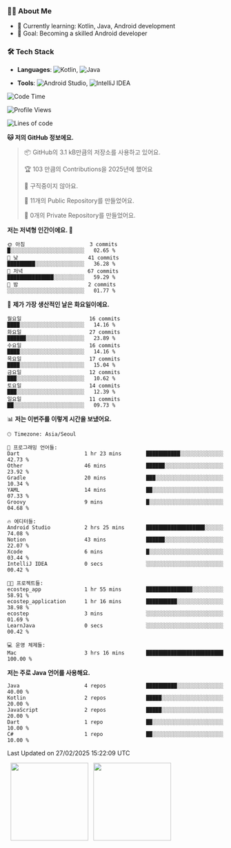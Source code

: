 ### 👨‍💻 About Me
- 🌱 Currently learning: Kotlin, Java, Android development
- 🎯 Goal: Becoming a skilled Android developer

### 🛠 Tech Stack
- **Languages**: ![Kotlin](https://img.shields.io/badge/Kotlin-0095D5?style=flat-square&logo=kotlin&logoColor=white), 
![Java](https://img.shields.io/badge/Java-007396?style=flat-square&logo=coffeescript&logoColor=white)

- **Tools**:
![Android Studio](https://img.shields.io/badge/Android%20Studio-3DDC84?style=flat-square&logo=android-studio&logoColor=white), 
![IntelliJ IDEA](https://img.shields.io/badge/IntelliJ%20IDEA-000000?style=flat-square&logo=intellij-idea&logoColor=white)

<!--START_SECTION:waka-->
![Code Time](http://img.shields.io/badge/Code%20Time-25%20hrs%2042%20mins-blue)

![Profile Views](http://img.shields.io/badge/Profile%20Views-0-blue)

![Lines of code](https://img.shields.io/badge/%EC%A0%80%EB%8A%94%20%EC%97%AC%ED%83%9C%EA%B9%8C%EC%A7%80%20-52.4%20thousand%20%EC%A4%84%EC%9D%98%20%EC%BD%94%EB%93%9C%EB%A5%BC%20%EC%9E%91%EC%84%B1%ED%96%88%EC%96%B4%EC%9A%94.-blue)

**🐱 저의 GitHub 정보에요.** 

> 📦 GitHub의 3.1 kB만큼의 저장소를 사용하고 있어요. 
 > 
> 🏆 103 만큼의 Contributions을 2025년에 했어요
 > 
> 🚫 구직중이지 않아요.
 > 
> 📜 11개의 Public Repository를 만들었어요. 
 > 
> 🔑 0개의 Private Repository를 만들었어요. 
 > 
**저는 저녁형 인간이에요. 🦉** 

```text
🌞 아침                     3 commits           █░░░░░░░░░░░░░░░░░░░░░░░░   02.65 % 
🌆 낮　                     41 commits          █████████░░░░░░░░░░░░░░░░   36.28 % 
🌃 저녁                     67 commits          ███████████████░░░░░░░░░░   59.29 % 
🌙 밤　                     2 commits           ░░░░░░░░░░░░░░░░░░░░░░░░░   01.77 % 
```
📅 **제가 가장 생산적인 날은 화요일이에요.** 

```text
월요일                      16 commits          ████░░░░░░░░░░░░░░░░░░░░░   14.16 % 
화요일                      27 commits          ██████░░░░░░░░░░░░░░░░░░░   23.89 % 
수요일                      16 commits          ████░░░░░░░░░░░░░░░░░░░░░   14.16 % 
목요일                      17 commits          ████░░░░░░░░░░░░░░░░░░░░░   15.04 % 
금요일                      12 commits          ███░░░░░░░░░░░░░░░░░░░░░░   10.62 % 
토요일                      14 commits          ███░░░░░░░░░░░░░░░░░░░░░░   12.39 % 
일요일                      11 commits          ██░░░░░░░░░░░░░░░░░░░░░░░   09.73 % 
```


📊 **저는 이번주를 이렇게 시간을 보냈어요.** 

```text
🕑︎ Timezone: Asia/Seoul

💬 프로그래밍 언어들: 
Dart                     1 hr 23 mins        ███████████░░░░░░░░░░░░░░   42.73 % 
Other                    46 mins             ██████░░░░░░░░░░░░░░░░░░░   23.92 % 
Gradle                   20 mins             ███░░░░░░░░░░░░░░░░░░░░░░   10.34 % 
YAML                     14 mins             ██░░░░░░░░░░░░░░░░░░░░░░░   07.33 % 
Groovy                   9 mins              █░░░░░░░░░░░░░░░░░░░░░░░░   04.68 % 

🔥 에디터들: 
Android Studio           2 hrs 25 mins       ███████████████████░░░░░░   74.08 % 
Notion                   43 mins             ██████░░░░░░░░░░░░░░░░░░░   22.07 % 
Xcode                    6 mins              █░░░░░░░░░░░░░░░░░░░░░░░░   03.44 % 
IntelliJ IDEA            0 secs              ░░░░░░░░░░░░░░░░░░░░░░░░░   00.42 % 

🐱‍💻 프로젝트들: 
ecostep_app              1 hr 55 mins        ███████████████░░░░░░░░░░   58.91 % 
ecostep_application      1 hr 16 mins        ██████████░░░░░░░░░░░░░░░   38.98 % 
ecostep                  3 mins              ░░░░░░░░░░░░░░░░░░░░░░░░░   01.69 % 
LearnJava                0 secs              ░░░░░░░░░░░░░░░░░░░░░░░░░   00.42 % 

💻 운영 체제들: 
Mac                      3 hrs 16 mins       █████████████████████████   100.00 % 
```

**저는 주로 Java 언어를 사용해요.** 

```text
Java                     4 repos             ██████████░░░░░░░░░░░░░░░   40.00 % 
Kotlin                   2 repos             █████░░░░░░░░░░░░░░░░░░░░   20.00 % 
JavaScript               2 repos             █████░░░░░░░░░░░░░░░░░░░░   20.00 % 
Dart                     1 repo              ██░░░░░░░░░░░░░░░░░░░░░░░   10.00 % 
C#                       1 repo              ██░░░░░░░░░░░░░░░░░░░░░░░   10.00 % 
```




 Last Updated on 27/02/2025 15:22:09 UTC
<!--END_SECTION:waka-->

<p>
  <img height="180em" src="https://github-readme-stats.vercel.app/api?username=JongHyun070105&show_icons=true&include_all_commits=true&bg_color=0d1117&title_color=ffffff&text_color=c9d1d9&icon_color=79ff97">
  <img height="180em" src="https://github-readme-stats.vercel.app/api/top-langs/?username=JongHyun070105&layout=compact&langs_count=4&bg_color=0d1117&title_color=ffffff&text_color=c9d1d9&hide=php&hide_repo=EcoStep,mimir,git-session">
</p>
